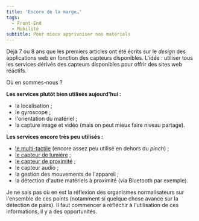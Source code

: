 ```yaml
---
title: 'Encore de la marge…'
tags:
  - Front-End
  - Mobilité
subtitle: Pour mieux apprivoiser nos matériels
---
```


Déjà 7 ou 8 ans que les premiers articles ont été écrits sur le _design_ des
applications web en fonction des capteurs disponibles. L'idée&nbsp;: utiliser
tous les services dérivés des capteurs disponibles pour offrir des sites web
réactifs.

Où en sommes-nous&nbsp;?

<!-- more -->

**Les services plutôt bien utilisés aujourd'hui&nbsp;:**

- la localisation ;
- le gyroscope ;
- l'orientation du matériel ;
- la capture image et vidéo (mais on peut mieux faire niveau partage).

**Les services encore très peu utilisés&nbsp;:**

- [le multi-tactile](https://developer.mozilla.org/en-US/docs/Web/Guide/Events/Touch_events 'Touch Events ", MDN')
  (encore assez peu utilisé en dehors du _pinch_) ;
- [le capteur de lumière](https://developer.mozilla.org/en-US/docs/Web/API/DeviceLightEvent/Using_light_sensors 'Using light sensors ", MDN')
  ;
- [le capteur de proximité](https://developer.mozilla.org/en-US/docs/Web/API/Proximity_Events 'Proximity Events ", MDN')
  ;
- le capteur audio ;
- la gestion des mouvements de l'appareil ;
- la détection d'autre matériels à proximité (via Bluetooth par exemple).

Je ne sais pas où en est la réflexion des organismes normalisateurs sur
l'ensemble de ces points (notamment si quelque chose avance sur la détection de
pairs). Il faut commencer à réfléchir à l'utilisation de ces informations, il y
a des opportunités.
